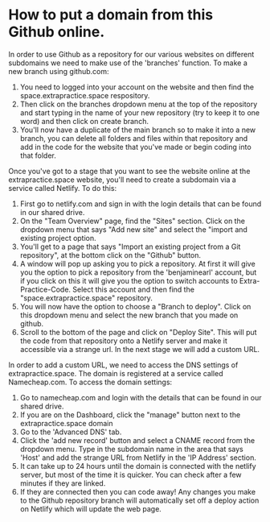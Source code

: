 # How to put a domain from this Github online.

In order to use Github as a repository for our various websites on different subdomains we need to make use of the 'branches' function. To make a new branch using github.com:
1. You need to logged into your account on the website and then find the space.extrapractice.space respository.
2. Then click on the branches dropdown menu at the top of the repository and start typing in the name of your new repository (try to keep it to one word) and then click on create branch.
3. You'll now have a duplicate of the main branch so to make it into a new branch, you can delete all folders and files within that repository and add in the code for the website that you've made or begin coding into that folder.

Once you've got to a stage that you want to see the website online at the extrapractice.space website, you'll need to create a subdomain via a service called Netlify. To do this:
1. First go to netlify.com and sign in with the login details that can be found in our shared drive.
2. On the "Team Overview" page, find the "Sites" section. Click on the dropdown menu that says "Add new site" and select the "import and existing project option.
3. You'll get to a page that says "Import an existing project from a Git repository", at the bottom click on the "Github" button.
4. A window will pop up asking you to pick a repository. At first it will give you the option to pick a repository from the 'benjaminearl' account, but if you click on this it will give you the option to switch accounts to Extra-Practice-Code. Select this account and then find the "space.extrapractice.space" repository.
5. You will now have the option to choose a "Branch to deploy". Click on this dropdown menu and select the new branch that you made on github.
6. Scroll to the bottom of the page and click on "Deploy Site". This will put the code from that repository onto a Netlify server and make it accessible via a strange url. In the next stage we will add a custom URL.

In order to add a custom URL, we need to access the DNS settings of extrapractice.space. The domain is registered at a service called Namecheap.com. To access the domain settings:
1. Go to namecheap.com and login with the details that can be found in our shared drive.
2. If you are on the Dashboard, click the "manage" button next to the extrapractice.space domain
3. Go to the 'Advanced DNS' tab.
4. Click the 'add new record' button and select a CNAME record from the dropdown menu. Type in the subdomain name in the area that says 'Host' and add the strange URL from Netlify in the 'IP Address' section.
5. It can take up to 24 hours until the domain is connected with the netlify server, but most of the time it is quicker. You can check after a few minutes if they are linked.
6. If they are connected then you can code away! Any changes you make to the Github repository branch will automatically set off a deploy action on Netlify which will update the web page.